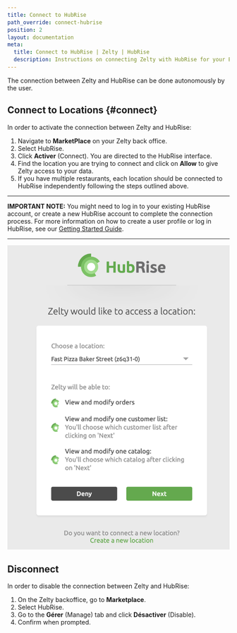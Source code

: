```yaml
---
title: Connect to HubRise
path_override: connect-hubrise
position: 2
layout: documentation
meta:
  title: Connect to HubRise | Zelty | HubRise
  description: Instructions on connecting Zelty with HubRise for your EPOS to work with other apps as a cohesive whole. Connect apps and synchronise your data.
---
```


The connection between Zelty and HubRise can be done autonomously by the user.

## Connect to Locations {#connect}

In order to activate the connection between Zelty and HubRise:

1. Navigate to **MarketPlace** on your Zelty back office.
1. Select HubRise.
1. Click **Activer** (Connect). You are directed to the HubRise interface.
1. Find the location you are trying to connect and click on **Allow** to give Zelty access to your data.
1. If you have multiple restaurants, each location should be connected to HubRise independently following the steps outlined above.

---

**IMPORTANT NOTE:** You might need to log in to your existing HubRise account, or create a new HubRise account to complete the connection process. For more information on how to create a user profile or log in HubRise, see our [Getting Started Guide](/docs/get-started).

---

![Connection to HubRise](./images/005-2x-zelty-connect-to-hubrise.png)

## Disconnect

In order to disable the connection between Zelty and HubRise:

1. On the Zelty backoffice, go to **Marketplace**.
1. Select HubRise.
1. Go to the **Gérer** (Manage) tab and click **Désactiver** (Disable).
1. Confirm when prompted.

